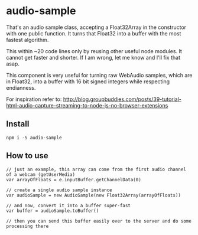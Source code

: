 # audio-sample

That's an audio sample class, accepting a Float32Array in the constructor with one public function. It turns that Float32 into a buffer with the most fastest algorithm.

This within ~20 code lines only by reusing other useful node modules. It cannot get faster and shorter. If I am wrong, let me know and I'll fix that asap.

This component is very useful for turning raw WebAudio samples, which are in Float32, into a buffer with 16 bit signed integers while respecting endianness.

For inspiration refer to:
http://blog.groupbuddies.com/posts/39-tutorial-html-audio-capture-streaming-to-node-js-no-browser-extensions

## Install
```
npm i -S audio-sample
```

## How to use

```
// just an example, this array can come from the first audio channel of a webcam (getUserMedia)
var arrayOfFloats = e.inputBuffer.getChannelData(0)

// create a single audio sample instance
var audioSample = new AudioSample(new Float32Array(arrayOfFloats))

// and now, convert it into a buffer super-fast
var buffer = audioSample.toBuffer()

// then you can send this buffer easily over to the server and do some processing there
```
